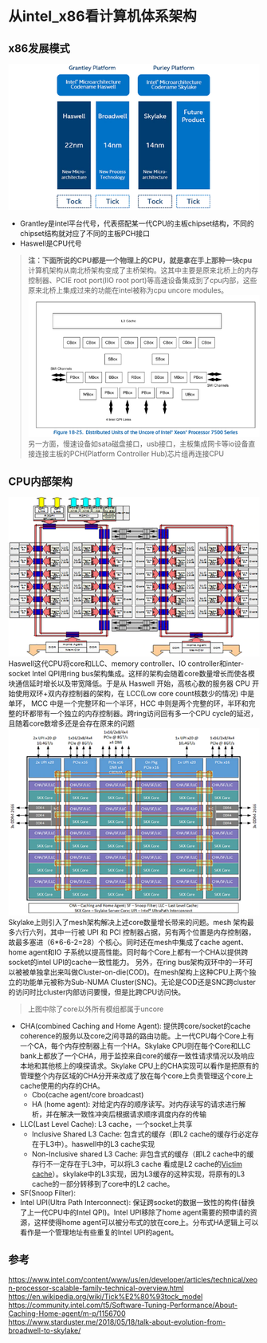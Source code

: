 # 从intel_x86看计算机体系架构

## x86发展模式
![intel Tock-Tick 发展模式](pics/intel_tock-tick_mode.webp)
- Grantley是intel平台代号，代表搭配某一代CPU的主板chipset结构，不同的chipset结构就对应了不同的主板PCH接口
- Haswell是CPU代号
> **注：下面所说的CPU都是一个物理上的CPU，就是拿在手上那种一块cpu**
> 计算机架构从南北桥架构变成了主桥架构。这其中主要是原来北桥上的内存控制器、PCIE root port(IIO root port)等高速设备集成到了cpu内部，这些原来北桥上集成过来的功能在intel被称为cpu uncore modules。
> ![intel uncore 模块](pics/intel_uncore_module.png)
> 另一方面，慢速设备如sata磁盘接口，usb接口，主板集成网卡等io设备直接连接主板的PCH(Platform Controller Hub)芯片组再连接CPU

## CPU内部架构
![intel Haswell CPU内部架构](pics/cpu_ring_architecture.webp)
  Haswell这代CPU将core和LLC、memory controller、IO controller和inter-socket Intel QPI用ring bus架构集成。这样的架构会随着core数量增长而使各模块通信延时增长以及带宽降低。于是从 Haswell 开始，高核心数的服务器 CPU 开始使用双环+双内存控制器的架构，在 LCC(Low core count核数少的情况) 中是单环， MCC 中是一个完整环和一个半环，HCC 中则是两个完整的环，半环和完整的环都带有一个独立的内存控制器。跨ring访问回有多一个CPU cycle的延迟，且随着core数增多还是会存在原来的问题
![intel Xeon CPU内部架构](pics/cpu_mesh_architecture.webp)
  Skylake上则引入了mesh架构解决上述core数量增长带来的问题。mesh 架构最多六行六列，其中一行被 UPI 和 PCI 控制器占据，另有两个位置是内存控制器，故最多塞进（6*6-6-2=28）个核心。同时还在mesh中集成了cache agent、home agent和IO 子系统以提高性能。同时每个Core上都有一个CHA以提供跨socket的intel UPI的cache一致性能力。
  另外，在ring bus架构双环中的一环可以被被单独拿出来叫做Cluster-on-die(COD)。在mesh架构上这种CPU上两个独立的功能单元被称为Sub-NUMA Cluster(SNC)。无论是COD还是SNC跨cluster的访问时比cluster内部访问要慢，但是比跨CPU访问快。
> 上图中除了core以外所有模组都属于uncore  
- CHA(combined Caching and Home Agent): 提供跨core/socket的cache coherence的服务以及core之间寻路的路由功能。上一代CPU每个Core上有一个CA，每个内存控制器上有一个HA。Skylake CPU则在每个Core和LLC bank上都放了一个CHA，用于监控来自core的缓存一致性请求情况以及响应本地和其他核上的嗅探请求。Skylake CPU上的CHA实现可以看作是把原有的管理整个内存区域的CHA分开来改成了放在每个core上负责管理这个core上cache使用的内存的CHA。
  - Cbo(cache agent/core broadcast)
  - HA (home agent): 对给定内存的顺序读写。对内存读写的请求进行解析，并在解决一致性冲突后根据请求顺序调度内存的传输
- LLC(Last Level Cache): L3 cache，一个socket上共享
  - Inclusive Shared L3 Cache: 包含式的缓存（即L2 cache的缓存行必定存在于L3中）。haswell中的L3 cache实现
  - Non-Inclusive shared L3 Cache: 非包含式的缓存（即L2 cache中的缓存行不一定存在于L3中，可以将L3 cache 看成是L2 cache的[Victim cache](https://en.wikipedia.org/wiki/Victim_cache)）。skylake中的L3实现，因为L3缓存的这种实现，将原有的L3 cache的一部分转移到了core中的L2 cache。
- SF(Snoop Filter): 
- Intel UPI(Ultra Path Interconnect): 保证跨socket的数据一致性的构件(替换了上一代CPU中的Intel QPI)。Intel UPI移除了home agent需要的预申请的资源，这样使得home agent可以被分布式的放在core上。分布式HA逻辑上可以看作是一个管理地址有些重复的Intel UPI的agent。
## 参考
https://www.intel.com/content/www/us/en/developer/articles/technical/xeon-processor-scalable-family-technical-overview.html
https://en.wikipedia.org/wiki/Tick%E2%80%93tock_model
https://community.intel.com/t5/Software-Tuning-Performance/About-Caching-Home-agent/m-p/1156700
https://www.starduster.me/2018/05/18/talk-about-evolution-from-broadwell-to-skylake/